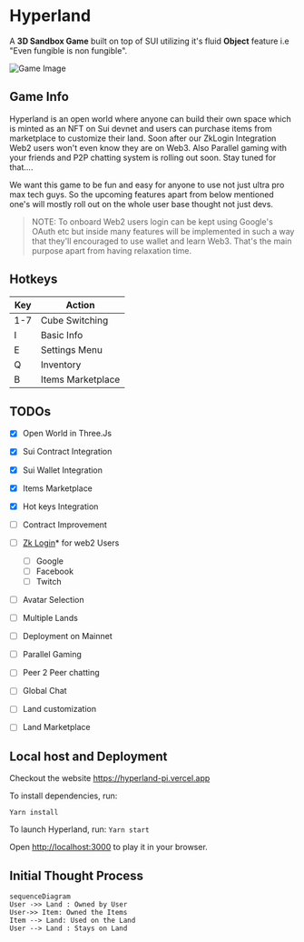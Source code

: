 # Hyperland

A **3D Sandbox Game** built on top of SUI utilizing it's fluid **Object** feature i.e "Even fungible is non fungible".

![Game Image](https://devfolio-prod.s3.ap-south-1.amazonaws.com/hackathons/720066c363054ce08d0fcfa0158d48f6/projects/afd84b361d134794ba8440d1ef7b4b3d/177cd87b-1386-4b5d-ab71-fd58891d191a.png)

##  Game Info
Hyperland is an open world where anyone can build their own space which is minted as an NFT on Sui devnet and users can purchase items from marketplace to customize their land. Soon after our ZkLogin Integration Web2 users won't even know they are on Web3. Also Parallel gaming with your friends and P2P chatting system is rolling out soon. Stay tuned for that....

We want this game to be fun and easy for anyone to use not just ultra pro max tech guys. So the upcoming features apart from below mentioned one's will mostly roll out on the whole user base thought not just devs. 

> NOTE: To onboard Web2 users login can be kept using Google's OAuth etc but inside many features will be implemented in such a way that they'll encouraged to use wallet and learn Web3. That's the main purpose apart from having relaxation time.

## Hotkeys

|Key| Action |
|-----------|--|
|      1-7     | Cube Switching |
| I | Basic Info
| E | Settings Menu
| Q | Inventory
| B | Items Marketplace

## TODOs
- [x] Open World in Three.Js
- [x] Sui Contract Integration
- [x] Sui Wallet Integration
- [x] Items Marketplace
- [x] Hot keys Integration
- [ ] Contract Improvement
- [ ] [Zk Login](https://github.com/hawkeye0803/Hyperland/issues/1)* for web2 Users
	- [ ] Google
	- [ ] Facebook
	- [ ] Twitch
- [ ] Avatar Selection
- [ ] Multiple Lands
- [ ] Deployment on Mainnet
- [ ] Parallel Gaming
- [ ] Peer 2 Peer chatting
- [ ] Global Chat
- [ ] Land customization
- [ ] Land Marketplace


##  Local host and Deployment

Checkout the website https://hyperland-pi.vercel.app

To install dependencies, run:

 ``` Yarn install ```
 
To launch Hyperland,  run:
```Yarn start ```

Open [http://localhost:3000](http://localhost:3000) to play it in your browser.





## Initial Thought Process



```mermaid
sequenceDiagram
User ->> Land : Owned by User
User->> Item: Owned the Items
Item --> Land: Used on the Land
User --> Land : Stays on Land

```


